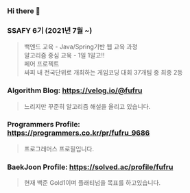 ### Hi there 👋
### SSAFY 6기 (2021년 7월 ~)
>백엔드 교육 - Java/Spring기반 웹 교육 과정 <br/>
알고리즘 중심 교육 - 1일 1알고!! <br/>
페어 프로젝트 <br/>
싸피 내 전국단위로 개최하는 게임코딩 대회 37개팀 중 최종 2등
### Algorithm Blog: https://velog.io/@fufru
>느리지만 꾸준히 알고리즘 해설을 올리고 있습니다.
### Programmers Profile: https://programmers.co.kr/pr/fufru_9686
>프로그래머스 프로필입니다.
### BaekJoon Profile: https://solved.ac/profile/fufru
>현재 백준 Gold1이며 플래티넘을 목표를 하고있습니다.
<!--
**Pinako-Ana/Pinako-Ana** is a ✨ _special_ ✨ repository because its `README.md` (this file) appears on your GitHub profile.

Here are some ideas to get you started:

- 🔭 I’m currently working on ...
- 🌱 I’m currently learning ...
- 👯 I’m looking to collaborate on ...
- 🤔 I’m looking for help with ...
- 💬 Ask me about ...
- 📫 How to reach me: ...
- 😄 Pronouns: ...
- ⚡ Fun fact: ...
-->
